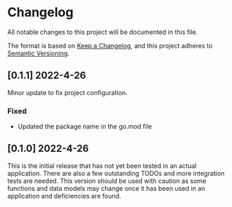# Changelog
All notable changes to this project will be documented in this file.

The format is based on [Keep a Changelog](https://keepachangelog.com/en/1.0.0/),
and this project adheres to [Semantic Versioning](https://semver.org/spec/v2.0.0.html).

## [0.1.1] 2022-4-26
Minor update to fix project configuration.

### Fixed

- Updated the package name in the go.mod file


## [0.1.0] 2022-4-26
This is the initial release that has not yet been tested in an actual application. There are also a few outstanding TODOs and more integration tests are needed. This version should be used with caution as some functions and data models may change once it has been used in an application and deficiencies are found.